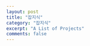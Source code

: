 ```yaml
---
layout: post
title: "잡지식"
category: "잡지식"
excerpt: "A List of Projects"
comments: false
---
```

